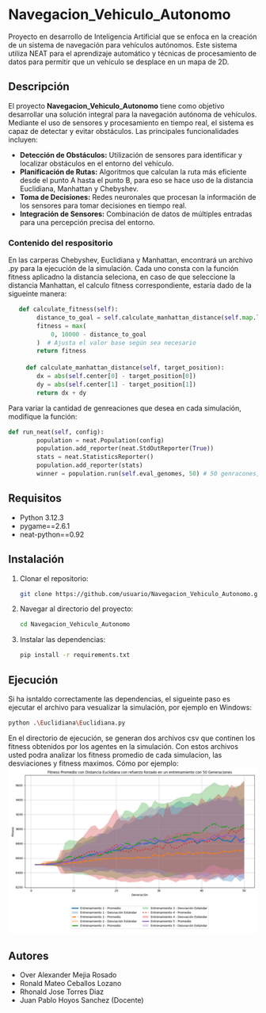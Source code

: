 # Navegacion_Vehiculo_Autonomo

Proyecto en desarrollo de Inteligencia Artificial que se enfoca en la creación de un sistema de navegación para vehículos autónomos. Este sistema utiliza NEAT para el aprendizaje automático y técnicas de procesamiento de datos para permitir que un vehículo se desplace en un mapa de 2D.

## Descripción

El proyecto **Navegacion_Vehiculo_Autonomo** tiene como objetivo desarrollar una solución integral para la navegación autónoma de vehículos. Mediante el uso de sensores y procesamiento en tiempo real, el sistema es capaz de detectar y evitar obstáculos. Las principales funcionalidades incluyen:

- **Detección de Obstáculos:** Utilización de sensores para identificar y localizar obstáculos en el entorno del vehículo.
- **Planificación de Rutas:** Algoritmos que calculan la ruta más eficiente desde el punto A hasta el punto B, para eso se hace uso de la distancia Euclidiana, Manhattan y Chebyshev.
- **Toma de Decisiones:** Redes neuronales que procesan la información de los sensores para tomar decisiones en tiempo real.
- **Integración de Sensores:** Combinación de datos de múltiples entradas para una percepción precisa del entorno.

### Contenido del respositorio

En las carperas Chebyshev, Euclidiana y Manhattan, encontrará un archivo .py para la ejecución de la simulación. Cada uno consta con la función fitness aplicadno la distancia seleciona, en caso de que seleccione la distancia Manhattan, el calculo fitness correspondiente, estaría dado de la sigueinte manera:

```python
   def calculate_fitness(self):
        distance_to_goal = self.calculate_manhattan_distance(self.map.lista_objetivo[0])
        fitness = max(
            0, 10000 - distance_to_goal
        )  # Ajusta el valor base según sea necesario
        return fitness

     def calculate_manhattan_distance(self, target_position):
        dx = abs(self.center[0] - target_position[0])
        dy = abs(self.center[1] - target_position[1])
        return dx + dy
```

Para variar la cantidad de genreaciones que desea en cada simulación, modifique la función:

```python
def run_neat(self, config):
        population = neat.Population(config)
        population.add_reporter(neat.StdOutReporter(True))
        stats = neat.StatisticsReporter()
        population.add_reporter(stats)
        winner = population.run(self.eval_genomes, 50) # 50 genracones, variar segun las geraciones que desea
```

## Requisitos

- Python 3.12.3
- pygame==2.6.1
- neat-python==0.92

## Instalación

1. Clonar el repositorio:
   ```bash
   git clone https://github.com/usuario/Navegacion_Vehiculo_Autonomo.git
   ```
2. Navegar al directorio del proyecto:
   ```bash
   cd Navegacion_Vehiculo_Autonomo
   ```
3. Instalar las dependencias:
   ```bash
   pip install -r requirements.txt
   ```

## Ejecución

Si ha isntaldo correctamente las dependencias, el sigueinte paso es ejecutar el archivo para vesualizar la simulación, por ejemplo en Windows:

```bash
python .\Euclidiana\Euclidiana.py
```

En el directorio de ejecución, se generan dos archivos csv que continen los fitness obtenidos por los agentes en la simulación. Con estos archivos usted podra analizar los fitness promedio de cada simulacion, las desviaciones y fitness maximos. Cómo por ejemplo:
![Fitness promedios y desviaciones para un total de 5 simualciones realizadas aplicando la distancia Euclidiana con 50 generaciones](Latex/Euclidiana/Fitness_Acumulado_Eucli_50Gen.png "Fitness promedios y desviaciones para un total de 5 simualciones realizadas aplicando la distancia Euclidiana con 50 generaciones")

## Autores

- Over Alexander Mejia Rosado
- Ronald Mateo Ceballos Lozano
- Rhonald Jose Torres Diaz
- Juan Pablo Hoyos Sanchez (Docente)
